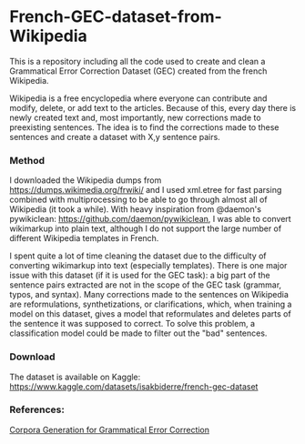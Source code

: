 # French-GEC-dataset-from-Wikipedia
This is a repository including all the code used to create and clean a Grammatical Error Correction Dataset (GEC) created from the french Wikipedia.

Wikipedia is a free encyclopedia where everyone can contribute and modify, delete, or add text to the articles. Because of this, every day there is newly created text and, most importantly, new corrections made to preexisting sentences. The idea is to find the corrections made to these sentences and create a dataset with X,y sentence pairs.

### Method
I downloaded the Wikipedia dumps from https://dumps.wikimedia.org/frwiki/ and I used xml.etree for fast parsing combined with multiprocessing to be able to go through almost all of Wikipedia (it took a while). With heavy inspiration from @daemon's pywikiclean: https://github.com/daemon/pywikiclean, I was able to convert wikimarkup into plain text, although I do not support the large number of different Wikipedia templates in French.

I spent quite a lot of time cleaning the dataset due to the difficulty of converting wikimarkup into text (especially templates). There is one major issue with this dataset (if it is used for the GEC task): a big part of the sentence pairs extracted are not in the scope of the GEC task (grammar, typos, and syntax). Many corrections made to the sentences on Wikipedia are reformulations, synthetizations, or clarifications, which, when training a model on this dataset, gives a model that reformulates and deletes parts of the sentence it was supposed to correct. To solve this problem, a classification model could be made to filter out the "bad" sentences.

### Download
The dataset is available on Kaggle: https://www.kaggle.com/datasets/isakbiderre/french-gec-dataset

### References:
[Corpora Generation for Grammatical Error Correction](https://aclanthology.org/N19-1333.pdf)

